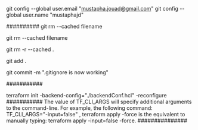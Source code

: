 git config --global user.email "mustapha.jouad@gmail.com"
git config --global user.name "mustaphajd"


##########
git rm --cached filename


git rm --cached filename


git rm -r --cached .


git add .


git commit -m ".gitignore is now working"


###########

terraform init -backend-config="./backendConf.hcl" -reconfigure
###########
The value of TF_CLI_ARGS will specify additional arguments to the command-line.
For example, the following command: TF_CLI_ARGS="-input=false" , terraform apply -force is the equivalent to manually typing: terraform apply -input=false -force.
###############
